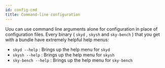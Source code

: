 ```yaml
---
id: config-cmd
title: Command-line configuration
---
```

Uou can use command line arguments alone for configuration in place of configuration files. Every binary ( `skyd` , `skysh` and `sky-bench` ) that you get with a bundle have extremely helpful help menus:

* `skyd --help` : Brings up the help menu for `skyd`
* `skysh --help` : Brings up the help menu for `skysh`
* `sky-bench --help` : Brings up the help menu for `sky-bench`